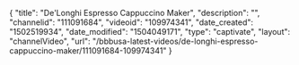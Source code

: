 {
    "title": "De'Longhi Espresso Cappuccino Maker",
    "description": "",
    "channelid": "111091684",
    "videoid": "109974341",
    "date_created": "1502519934",
    "date_modified": "1504049171",
    "type": "captivate",
    "layout": "channelVideo",
    "url": "\/bbbusa-latest-videos\/de-longhi-espresso-cappuccino-maker\/111091684-109974341"
}